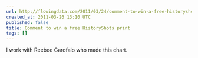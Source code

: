 ```yaml
---
url: http://flowingdata.com/2011/03/24/comment-to-win-a-free-historyshots-print/
created_at: 2011-03-26 13:10 UTC
published: false
title: Comment to win a free HistoryShots print
tags: []
---
```


I work with Reebee Garofalo who made this chart.
